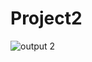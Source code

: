 # Project2

![output 2](https://user-images.githubusercontent.com/68832175/219849746-ba8908c6-8d9a-4449-98f1-6bc904ff7aad.png)
